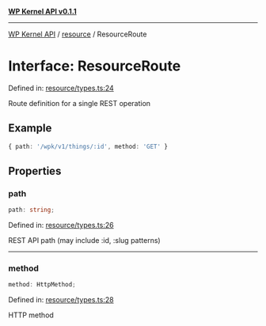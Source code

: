 [**WP Kernel API v0.1.1**](../../README.md)

---

[WP Kernel API](../../README.md) / [resource](../README.md) / ResourceRoute

# Interface: ResourceRoute

Defined in: [resource/types.ts:24](https://github.com/theGeekist/wp-kernel/blob/main/packages/kernel/src/resource/types.ts#L24)

Route definition for a single REST operation

## Example

```ts
{ path: '/wpk/v1/things/:id', method: 'GET' }
```

## Properties

### path

```ts
path: string;
```

Defined in: [resource/types.ts:26](https://github.com/theGeekist/wp-kernel/blob/main/packages/kernel/src/resource/types.ts#L26)

REST API path (may include :id, :slug patterns)

---

### method

```ts
method: HttpMethod;
```

Defined in: [resource/types.ts:28](https://github.com/theGeekist/wp-kernel/blob/main/packages/kernel/src/resource/types.ts#L28)

HTTP method
